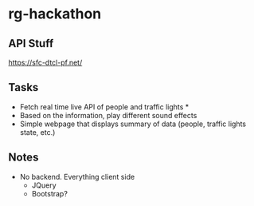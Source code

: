 # rg-hackathon

## API Stuff
https://sfc-dtcl-pf.net/

## Tasks
* Fetch real time live API of people and traffic lights
  * 
* Based on the information, play different sound effects
* Simple webpage that displays summary of data (people, traffic lights state, etc.)

## Notes
* No backend. Everything client side
  * JQuery
  * Bootstrap?
